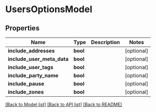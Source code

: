 # UsersOptionsModel

## Properties
Name | Type | Description | Notes
------------ | ------------- | ------------- | -------------
**include_addresses** | **bool** |  | [optional] 
**include_user_meta_data** | **bool** |  | [optional] 
**include_user_tags** | **bool** |  | [optional] 
**include_party_name** | **bool** |  | [optional] 
**include_pause** | **bool** |  | [optional] 
**include_zones** | **bool** |  | [optional] 

[[Back to Model list]](../README.md#documentation-for-models) [[Back to API list]](../README.md#documentation-for-api-endpoints) [[Back to README]](../README.md)


